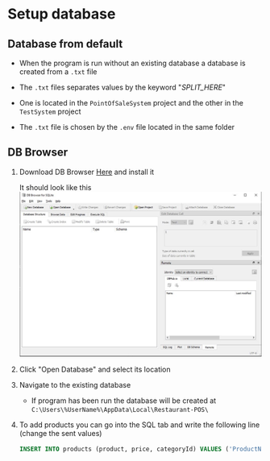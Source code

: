 # Setup database

## Database from default

* When the program is run without an existing database a database is created from a `.txt` file

* The `.txt` files separates values by the keyword "_SPLIT_HERE_"

* One is located in the `PointOfSaleSystem` project and the other in the `TestSystem` project

* The `.txt` file is chosen by the `.env` file located in the same folder

## DB Browser

1. Download DB Browser [Here](https://sqlitebrowser.org/dl/) and install it

    It should look like this ![](images/dbbrowser.JPG)

2. Click "Open Database" and select its location

3. Navigate to the existing database
    * If program has been run the database will be created at `C:\Users\%UserName%\AppData\Local\Restaurant-POS\`

4. To add products you can go into the SQL tab and write the following line (change the sent values)
    ``` SQL
    INSERT INTO products (product, price, categoryId) VALUES ('ProductName', 20, 1);
    ```
